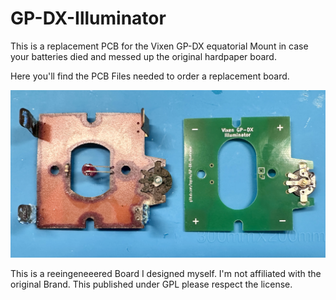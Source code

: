 # GP-DX-Illuminator

This is a replacement PCB for the Vixen GP-DX equatorial Mount in case your batteries died and messed up the original hardpaper board. 

Here you'll find the PCB Files needed to order a replacement board. 

![Old and new PCB](https://github.com/tops4u/GP-DX-Illuminator/blob/main/IMG_3730.JPG "PCB")


This is a reeingeneeered Board I designed myself. I'm not affiliated with the original Brand. This published under GPL please respect the license.
